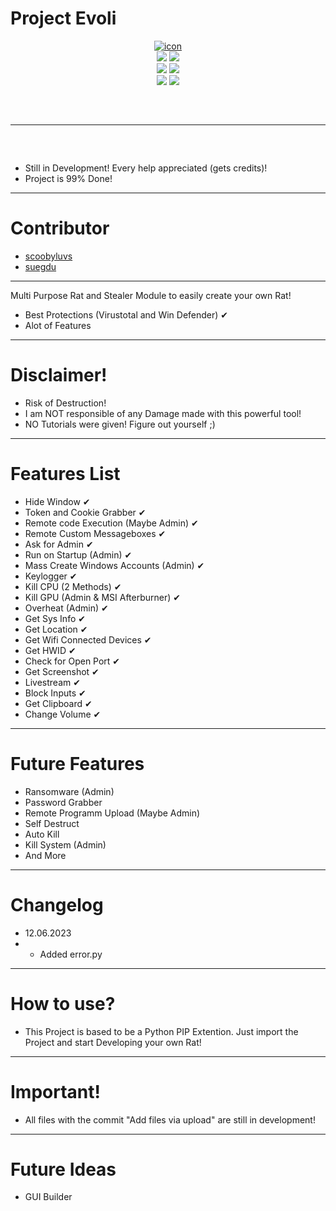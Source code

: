 # Project Evoli
<div align="center">
<a href="https://ibb.co/K2Yfdkh"><img src="https://i.ibb.co/K2Yfdkh/icon.png" alt="icon" border="0" /></a>
</div>
<div align="center">
    <img src="https://img.shields.io/github/languages/top/lopekinz/project-evoli?color=%23000000">
    <img src="https://img.shields.io/github/stars/lopekinz/project-evoli?color=%23000000&logoColor=%23000000">
    <br>
    <img src="https://img.shields.io/github/commit-activity/w/lopekinz/project-evoli?color=%23000000"> 
    <img src="https://img.shields.io/github/last-commit/lopekinz/project-evoli?color=%23000000&logoColor=%23000000">
    <br>
    <img src="https://img.shields.io/github/issues/lopekinz/project-evoli?color=%23000000&logoColor=%23000000">
    <img src="https://img.shields.io/github/issues-closed/lopekinz/project-evoli?color=%23000000&logoColor=%23000000">
    <br>
   
</div>
<hr style="border-radius: 2%; margin-top: 60px; margin-bottom: 60px;" noshade="" size="20" width="100%">

* Still in Development! Every help appreciated (gets credits)! 
* Project is 99% Done!
-------------------
# Contributor
* [scoobyluvs](https://github.com/scoobyluvs)
* [suegdu](https://github.com/suegdu)
--------------------
Multi Purpose Rat and Stealer Module to easily create your own Rat!
- Best Protections (Virustotal and Win Defender) ✔
- Alot of Features
---------------------------
# Disclaimer!
- Risk of Destruction!
- I am NOT responsible of any Damage made with this powerful tool!
- NO Tutorials were given! Figure out yourself ;)
---------------------------
# Features List
* Hide Window ✔
* Token and Cookie Grabber ✔
* Remote code Execution (Maybe Admin) ✔
* Remote Custom Messageboxes ✔
* Ask for Admin ✔
* Run on Startup (Admin) ✔
* Mass Create Windows Accounts (Admin) ✔
* Keylogger ✔
* Kill CPU  (2 Methods) ✔
* Kill GPU (Admin & MSI Afterburner) ✔
* Overheat (Admin) ✔
* Get Sys Info  ✔
* Get Location ✔
* Get Wifi Connected Devices ✔
* Get HWID ✔
* Check for Open Port ✔
* Get Screenshot ✔
* Livestream ✔
* Block Inputs ✔
* Get Clipboard ✔
* Change Volume ✔
-------------------------
# Future Features
* Ransomware (Admin)
* Password Grabber
* Remote Programm Upload (Maybe Admin)
* Self Destruct 
* Auto Kill
* Kill System (Admin) 
* And More
-------------------------
# Changelog
* 12.06.2023
* - Added error.py
-------------------------
# How to use?
* This Project is based to be a Python PIP Extention. Just import the Project and start Developing your own Rat!
-------------------------
# Important!
* All files with the commit "Add files via upload" are still in development!
-------------------------
# Future Ideas
* GUI Builder
